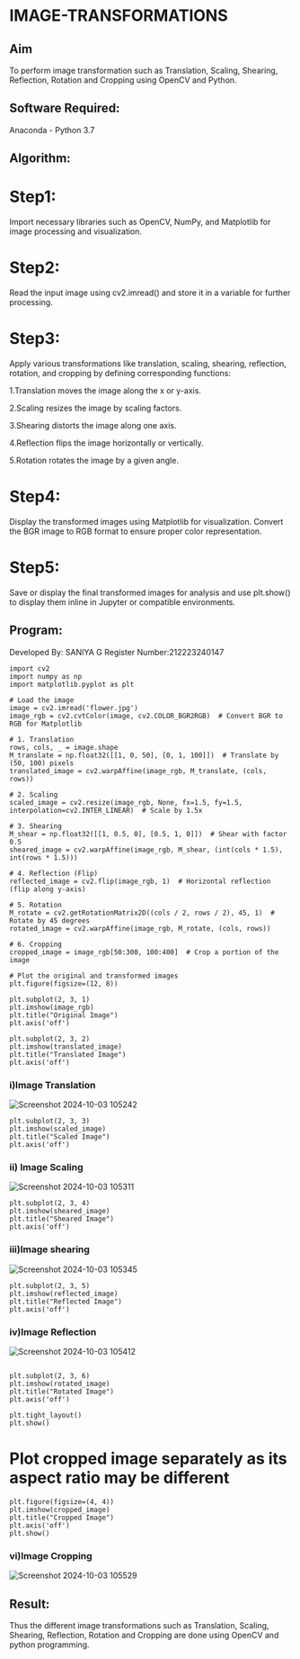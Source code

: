# IMAGE-TRANSFORMATIONS


## Aim
To perform image transformation such as Translation, Scaling, Shearing, Reflection, Rotation and Cropping using OpenCV and Python.

## Software Required:
Anaconda - Python 3.7

## Algorithm:
# Step1:
Import necessary libraries such as OpenCV, NumPy, and Matplotlib for image processing and visualization.

# Step2:
Read the input image using cv2.imread() and store it in a variable for further processing.

# Step3:
Apply various transformations like translation, scaling, shearing, reflection, rotation, and cropping by defining corresponding functions:

1.Translation moves the image along the x or y-axis.

2.Scaling resizes the image by scaling factors.

3.Shearing distorts the image along one axis.

4.Reflection flips the image horizontally or vertically.

5.Rotation rotates the image by a given angle.

# Step4:
Display the transformed images using Matplotlib for visualization. Convert the BGR image to RGB format to ensure proper color representation.

# Step5:
Save or display the final transformed images for analysis and use plt.show() to display them inline in Jupyter or compatible environments.
## Program:

Developed By: SANIYA G
Register Number:212223240147
```
import cv2
import numpy as np
import matplotlib.pyplot as plt

# Load the image
image = cv2.imread('flower.jpg')
image_rgb = cv2.cvtColor(image, cv2.COLOR_BGR2RGB)  # Convert BGR to RGB for Matplotlib

# 1. Translation
rows, cols, _ = image.shape
M_translate = np.float32([[1, 0, 50], [0, 1, 100]])  # Translate by (50, 100) pixels
translated_image = cv2.warpAffine(image_rgb, M_translate, (cols, rows))

# 2. Scaling
scaled_image = cv2.resize(image_rgb, None, fx=1.5, fy=1.5, interpolation=cv2.INTER_LINEAR)  # Scale by 1.5x

# 3. Shearing
M_shear = np.float32([[1, 0.5, 0], [0.5, 1, 0]])  # Shear with factor 0.5
sheared_image = cv2.warpAffine(image_rgb, M_shear, (int(cols * 1.5), int(rows * 1.5)))

# 4. Reflection (Flip)
reflected_image = cv2.flip(image_rgb, 1)  # Horizontal reflection (flip along y-axis)

# 5. Rotation
M_rotate = cv2.getRotationMatrix2D((cols / 2, rows / 2), 45, 1)  # Rotate by 45 degrees
rotated_image = cv2.warpAffine(image_rgb, M_rotate, (cols, rows))

# 6. Cropping
cropped_image = image_rgb[50:300, 100:400]  # Crop a portion of the image

# Plot the original and transformed images
plt.figure(figsize=(12, 8))

plt.subplot(2, 3, 1)
plt.imshow(image_rgb)
plt.title("Original Image")
plt.axis('off')
```
```
plt.subplot(2, 3, 2)
plt.imshow(translated_image)
plt.title("Translated Image")
plt.axis('off')
```
### i)Image Translation

![Screenshot 2024-10-03 105242](https://github.com/user-attachments/assets/452813fb-eb86-499f-8124-bd173133e2f6)

```
plt.subplot(2, 3, 3)
plt.imshow(scaled_image)
plt.title("Scaled Image")
plt.axis('off')
```
### ii) Image Scaling
![Screenshot 2024-10-03 105311](https://github.com/user-attachments/assets/eae9d60a-2e0b-4669-9c2a-afbb565e10a1)
```
plt.subplot(2, 3, 4)
plt.imshow(sheared_image)
plt.title("Sheared Image")
plt.axis('off')
```
### iii)Image shearing


![Screenshot 2024-10-03 105345](https://github.com/user-attachments/assets/fb443ffd-0cb6-4f11-958b-44cef5a4c7db)
```
plt.subplot(2, 3, 5)
plt.imshow(reflected_image)
plt.title("Reflected Image")
plt.axis('off')
```
### iv)Image Reflection

![Screenshot 2024-10-03 105412](https://github.com/user-attachments/assets/e4982be9-8594-4d54-8b38-8443d44553e7)
```

plt.subplot(2, 3, 6)
plt.imshow(rotated_image)
plt.title("Rotated Image")
plt.axis('off')

plt.tight_layout()
plt.show()
```

# Plot cropped image separately as its aspect ratio may be different


```
plt.figure(figsize=(4, 4))
plt.imshow(cropped_image)
plt.title("Cropped Image")
plt.axis('off')
plt.show()

```
### vi)Image Cropping

![Screenshot 2024-10-03 105529](https://github.com/user-attachments/assets/f57a0b91-020e-4648-94b0-fda240e95ce3)


## Result: 

Thus the different image transformations such as Translation, Scaling, Shearing, Reflection, Rotation and Cropping are done using OpenCV and python programming.
